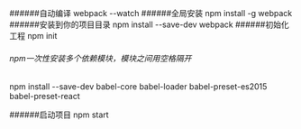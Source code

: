 ######自动编译
webpack --watch
######全局安装
npm install -g webpack
######安装到你的项目目录
npm install --save-dev webpack
######初始化工程
npm init

###### npm一次性安装多个依赖模块，模块之间用空格隔开
npm install --save-dev babel-core babel-loader babel-preset-es2015 babel-preset-react

######启动项目
npm start